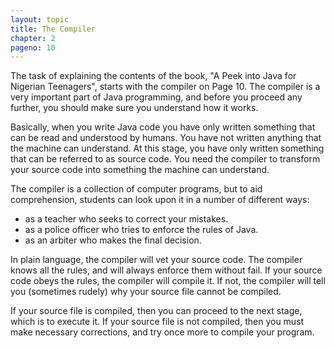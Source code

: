 ```yaml
---
layout: topic
title: The Compiler
chapter: 2
pageno: 10
---
```

The task of explaining the contents of the book, "A Peek into Java for Nigerian 
Teenagers", starts with the compiler on Page 10. The compiler is a very important 
part of Java programming, and before you proceed any further, you should make sure 
you understand how it works.

Basically, when you write Java code you have only written something that can be read and
understood by humans. You have not written anything that the machine can understand. At this
stage, you have only written something that can be referred to as source code. You need the
compiler to transform your source code into something the machine can understand.

The compiler is a collection of computer programs, but to aid comprehension, 
students can look upon it in a number of different ways:

- as a teacher who seeks to correct your mistakes.
- as a police officer who tries to enforce the rules of Java.
- as an arbiter who makes the final decision.

In plain language, the compiler will vet your source code. The compiler knows all the rules,
and will always enforce them without fail. If your source code obeys the rules, the compiler 
will compile it. If not, the compiler will tell you (sometimes rudely) why your source file
cannot be compiled.

If your source file is compiled, then you can proceed to the next stage, which is to execute it.
If your source file is not compiled, then you must make necessary corrections, and try once more
to compile your program.

